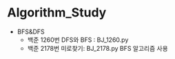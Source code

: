 # Algorithm_Study

+ BFS&DFS
  - 백준 1260번 DFS와 BFS : BJ_1260.py
  - 백준 2178번 미로찾기: BJ_2178.py
    BFS 알고리즘 사용
